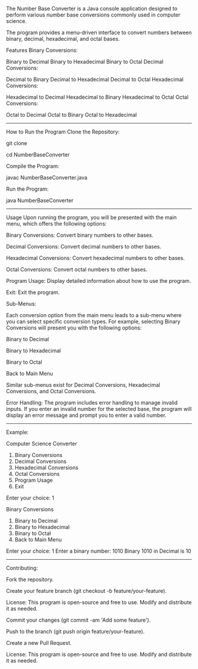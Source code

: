 The Number Base Converter is a Java console application designed to perform various number base conversions commonly used in computer science. 

The program provides a menu-driven interface to convert numbers between binary, decimal, hexadecimal, and octal bases.

Features
Binary Conversions:

Binary to Decimal
Binary to Hexadecimal
Binary to Octal
Decimal Conversions:

Decimal to Binary
Decimal to Hexadecimal
Decimal to Octal
Hexadecimal Conversions:

Hexadecimal to Decimal
Hexadecimal to Binary
Hexadecimal to Octal
Octal Conversions:

Octal to Decimal
Octal to Binary
Octal to Hexadecimal

--------------------------------------------------------------

How to Run the Program
Clone the Repository:

git clone <repository-url>

cd NumberBaseConverter

Compile the Program:

javac NumberBaseConverter.java

Run the Program:

java NumberBaseConverter

--------------------------------------------------------------

Usage
Upon running the program, you will be presented with the main menu, which offers the following options:

Binary Conversions: Convert binary numbers to other bases.

Decimal Conversions: Convert decimal numbers to other bases.

Hexadecimal Conversions: Convert hexadecimal numbers to other bases.

Octal Conversions: Convert octal numbers to other bases.

Program Usage: Display detailed information about how to use the program.

Exit: Exit the program.

Sub-Menus:

Each conversion option from the main menu leads to a sub-menu where you can select specific conversion types. For example, selecting Binary Conversions will present you with the following options:

Binary to Decimal

Binary to Hexadecimal

Binary to Octal

Back to Main Menu

Similar sub-menus exist for Decimal Conversions, Hexadecimal Conversions, and Octal Conversions.

Error Handling:
The program includes error handling to manage invalid inputs. If you enter an invalid number for the selected base, the program will display an error message and prompt you to enter a valid number.

--------------------------------------------------------------

Example:

Computer Science Converter
1. Binary Conversions
2. Decimal Conversions
3. Hexadecimal Conversions
4. Octal Conversions
5. Program Usage
6. Exit

Enter your choice: 1

Binary Conversions
1. Binary to Decimal
2. Binary to Hexadecimal
3. Binary to Octal
4. Back to Main Menu

Enter your choice: 1
Enter a binary number: 1010
Binary 1010 in Decimal is 10

--------------------------------------------------------------


Contributing:

Fork the repository.

Create your feature branch (git checkout -b feature/your-feature).

License:
This program is open-source and free to use. Modify and distribute it as needed.

Commit your changes (git commit -am 'Add some feature').

Push to the branch (git push origin feature/your-feature).

Create a new Pull Request.

License:
This program is open-source and free to use. Modify and distribute it as needed.
